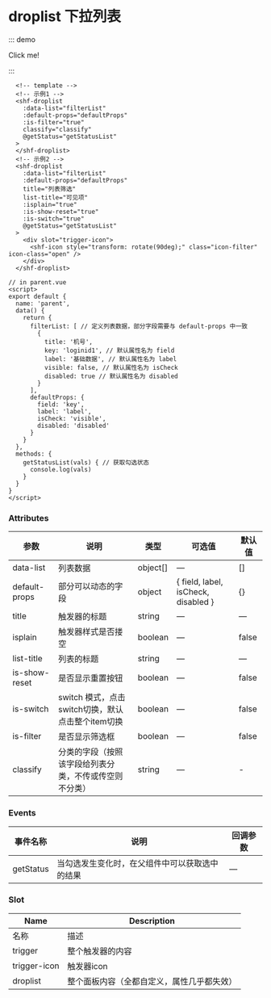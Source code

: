 # droplist 下拉列表

<div>
  <DocDroplist />
</div>

::: demo
<div @click="onClick">Click me!</div>

<script>
export default {
  methods: {
    onClick: () => { window.alert(1) },
  },
}
</script>
:::

```vue
  <!-- template -->
  <!-- 示例1 -->
  <shf-droplist
    :data-list="filterList" 
    :default-props="defaultProps" 
    :is-filter="true"
    classify="classify" 
    @getStatus="getStatusList" 
  >
  </shf-droplist>
  <!-- 示例2 -->
  <shf-droplist
    :data-list="filterList" 
    :default-props="defaultProps"  
    title="列表筛选" 
    list-title="可见项" 
    :isplain="true"
    :is-show-reset="true" 
    :is-switch="true" 
    @getStatus="getStatusList"
  >
    <div slot="trigger-icon">
      <shf-icon style="transform: rotate(90deg);" class="icon-filter" icon-class="open" />
    </div>
  </shf-droplist>
```

```vue
// in parent.vue
<script>
export default {
  name: 'parent',
  data() {
    return {
      filterList: [ // 定义列表数据，部分字段需要与 default-props 中一致
        {
          title: '机号',
          key: 'loginid1', // 默认属性名为 field
          label: '基础数据', // 默认属性名为 label
          visible: false, // 默认属性名为 isCheck
          disabled: true // 默认属性名为 disabled
        }
      ],
      defaultProps: {
        field: 'key',
        label: 'label',
        isCheck: 'visible',
        disabled: 'disabled'
      }
    }
  },
  methods: {
    getStatusList(vals) { // 获取勾选状态
      console.log(vals)
    }
  }
}
</script>
```
### Attributes
| 参数      | 说明          | 类型      | 可选值                           | 默认值  |
|---------- |-------------- |---------- |--------------------------------  |-------- |
| data-list     | 列表数据           | object[] | — | [] |
| default-props | 部分可以动态的字段 | object | { field, label, isCheck, disabled } | {} |
| title | 触发器的标题 | string | — | — |
| isplain | 触发器样式是否搂空 | boolean | — | false |
| list-title | 列表的标题 | string | — | — |
| is-show-reset | 是否显示重置按钮 | boolean | — | false |
| is-switch | switch 模式，点击switch切换，默认点击整个item切换 | boolean | — | false |
| is-filter | 是否显示筛选框  | boolean | — | false |
| classify | 分类的字段（按照该字段给列表分类，不传或传空则不分类） | string | — | - |

### Events
| 事件名称 | 说明 | 回调参数 |
|---------- |-------- |---------- |
| getStatus | 当勾选发生变化时，在父组件中可以获取选中的结果 | — |

### Slot
| Name | Description |
|------|--------|
| 名称 | 描述 |
| trigger | 整个触发器的内容 |
| trigger-icon | 触发器icon |
| droplist | 整个面板内容（全都自定义，属性几乎都失效） |
